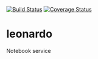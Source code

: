[![Build Status](https://travis-ci.org/broadinstitute/leonardo.svg?branch=develop)](https://travis-ci.org/broadinstitute/leonardo) [![Coverage Status](https://coveralls.io/repos/broadinstitute/leonardo/badge.svg?branch=develop)](https://coveralls.io/r/broadinstitute/leonardo?branch=develop)

# leonardo
Notebook service
